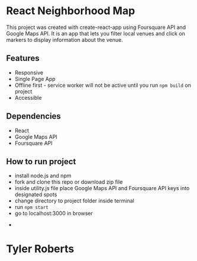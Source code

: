 # React Neighborhood Map

This project was created with create-react-app using Foursquare API and Google Maps API. It is an app that lets you filter local venues and click on markers to display information about the venue.

## Features
* Responsive
* Single Page App
* Offline first - service worker will not be active until you run `npm build` on project
* Accessible

## Dependencies
* React
* Google Maps API
* Foursquare API

## How to run project
* install node.js and npm
* fork and clone this repo or download zip file
* inside utility.js file place Google Maps API and Foursquare API keys into designated spots
* change directory to project folder inside terminal
* run `npm start`
* go to localhost:3000 in browser



-
# Tyler Roberts
